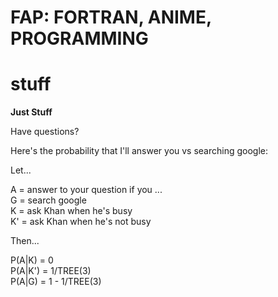 # FAP: FORTRAN, ANIME, PROGRAMMING

# stuff

**Just Stuff**

Have questions?

Here's the probability that I'll answer you vs searching google:

Let...

A = answer to your question if you ...<br/>
G = search google<br/>
K = ask Khan when he's busy<br/>
K' = ask Khan when he's not busy<br/>

Then...

P(A|K) = 0<br/>
P(A|K') = 1/TREE(3)<br/>
P(A|G) = 1 - 1/TREE(3)<br/>
